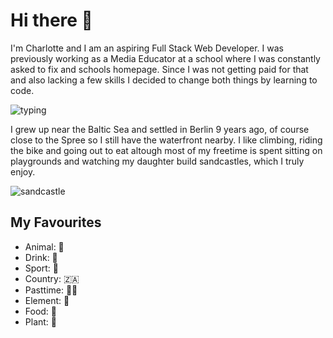 # Hi there 👋

I'm Charlotte and I am an aspiring Full Stack Web Developer. I was previously working as a Media Educator at a school where I was constantly asked to fix and schools homepage. Since I was not getting paid for that and also lacking a few skills I decided to change both things by learning to code.

![typing](https://media.tenor.com/k4CNdciy3f4AAAAC/typing-working.gif)

I grew up near the Baltic Sea and settled in Berlin 9 years ago, of course close to the Spree so I still have the waterfront nearby. I like climbing, riding the bike and going out to eat altough most of my freetime is spent sitting on playgrounds and watching my daughter build sandcastles, which I truly enjoy.

![sandcastle](https://media.tenor.com/N6gzet4wiAsAAAAd/stitch-build.gif)


## My Favourites

- Animal: 🐻
- Drink: 🚰
- Sport: 🏉
- Country: 🇿🇦
- Pasttime: 🎤🎶
- Element: 🌊
- Food: 🍱
- Plant: 🪻



<!--
**uetrozi/uetrozi** is a ✨ _special_ ✨ repository because its `README.md` (this file) appears on your GitHub profile.

Here are some ideas to get you started:

- 🔭 I’m currently working on ...
- 🌱 I’m currently learning ...
- 👯 I’m looking to collaborate on ...
- 🤔 I’m looking for help with ...
- 💬 Ask me about ...
- 📫 How to reach me: ...
- 😄 Pronouns: ...
- ⚡ Fun fact: ...
-->
